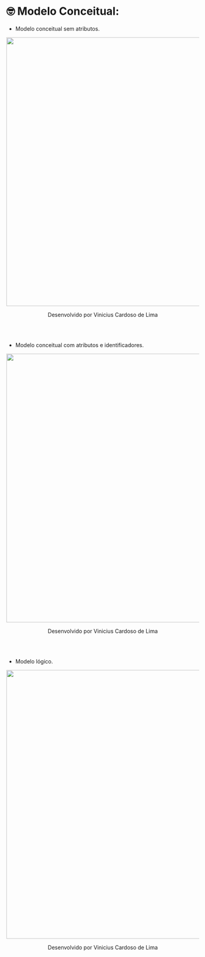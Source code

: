 # 🤓 Modelo Conceitual:

- Modelo conceitual sem atributos.

<p align="center">
<img src="https://github.com/user-attachments/assets/08598f42-ebd7-406a-8114-d83c1ec3762a" width="700px" border="0" >
  <p align="center">
  <a> Desenvolvido por Vinicius Cardoso de Lima <a>
</p>
<br><br>

- Modelo conceitual com atributos e identificadores.

<p align="center">
<img src="https://github.com/user-attachments/assets/484aaf7b-1f57-40e4-bb0c-ba2c59ad42b2" width="700px" border="0" >
  <p align="center">
  <a> Desenvolvido por Vinicius Cardoso de Lima <a>
</p>
<br><br>

- Modelo lógico.
<p align="center">
<img src="https://github.com/user-attachments/assets/dce22fef-436e-4d26-8c09-f6e27c526162" width="700px" border="0" >
  <p align="center">
  <a> Desenvolvido por Vinicius Cardoso de Lima <a>
</p>
